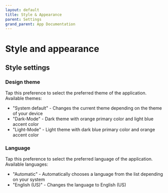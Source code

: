 ```yaml
---
layout: default
title: Style & Appearance
parent: Settings
grand_parent: App Documentation
---
```


# Style and appearance

## Style settings

### Design theme

Tap this preference to select the preferred theme of the application.
Available themes:
- "System default" - Changes the current theme depending on the theme of your device
- "Dark-Mode" - Dark theme with orange primary color and light blue accent color
- "Light-Mode" - Light theme with dark blue primary color and orange accent color

### Language

Tap this preference to select the preferred language of the application. 
Available languages:
- "Automatic" - Automatically chooses a language from the list depending on your system
- "English (US)" - Changes the language to English (US)
